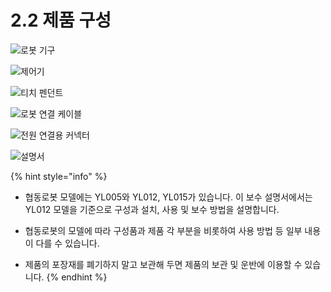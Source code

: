 # 2.2 제품 구성

![&#xB85C;&#xBD07; &#xAE30;&#xAD6C;](../.gitbook/assets/cobot.png)

![&#xC81C;&#xC5B4;&#xAE30;](../.gitbook/assets/controller.png)

![&#xD2F0;&#xCE58; &#xD39C;&#xB358;&#xD2B8;](../.gitbook/assets/tp.png)

![&#xB85C;&#xBD07; &#xC5F0;&#xACB0; &#xCF00;&#xC774;&#xBE14;](../.gitbook/assets/cable.png)

![&#xC804;&#xC6D0; &#xC5F0;&#xACB0;&#xC6A9; &#xCEE4;&#xB125;&#xD130;](../.gitbook/assets/connector.png)

![&#xC124;&#xBA85;&#xC11C;](../.gitbook/assets/maunal.png)

{% hint style="info" %}
* 협동로봇 모델에는 YL005와 YL012, YL015가 있습니다. 이 보수 설명서에서는 YL012 모델을 기준으로 구성과 설치, 사용 및 보수 방법을 설명합니다.

* 협동로봇의 모델에 따라 구성품과 제품 각 부분을 비롯하여 사용 방법 등 일부 내용이 다를 수 있습니다.

* 제품의 포장재를 폐기하지 말고 보관해 두면 제품의 보관 및 운반에 이용할 수 있습니다.
{% endhint %}

